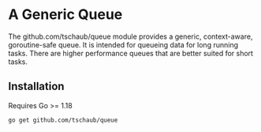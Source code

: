 # A Generic Queue

The github.com/tschaub/queue module provides a generic, context-aware, goroutine-safe queue.  It is intended for queueing data for long running tasks.  There are higher performance queues that are better suited for short tasks.

## Installation

Requires Go >= 1.18

```
go get github.com/tschaub/queue
```
